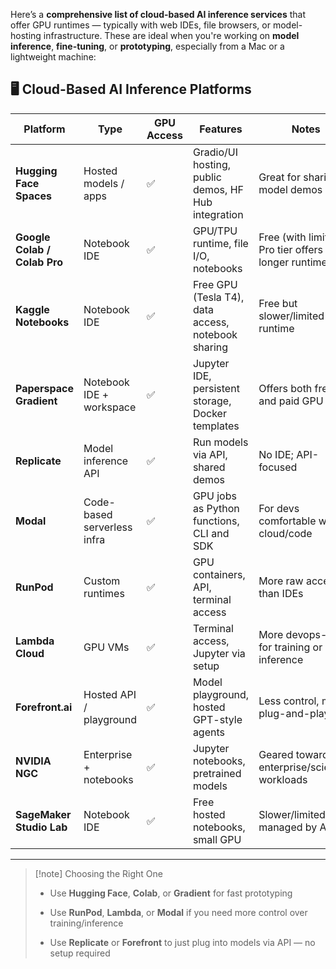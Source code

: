 Here’s a **comprehensive list of cloud-based AI inference services** that offer GPU runtimes — typically with web IDEs, file browsers, or model-hosting infrastructure. These are ideal when you're working on **model inference**, **fine-tuning**, or **prototyping**, especially from a Mac or a lightweight machine:

## 🖥️ Cloud-Based AI Inference Platforms

|Platform|Type|GPU Access|Features|Notes|
|---|---|---|---|---|
|**Hugging Face Spaces**|Hosted models / apps|✅|Gradio/UI hosting, public demos, HF Hub integration|Great for sharing model demos|
|**Google Colab / Colab Pro**|Notebook IDE|✅|GPU/TPU runtime, file I/O, notebooks|Free (with limits); Pro tier offers longer runtimes|
|**Kaggle Notebooks**|Notebook IDE|✅|Free GPU (Tesla T4), data access, notebook sharing|Free but slower/limited runtime|
|**Paperspace Gradient**|Notebook IDE + workspace|✅|Jupyter IDE, persistent storage, Docker templates|Offers both free and paid GPU|
|**Replicate**|Model inference API|✅|Run models via API, shared demos|No IDE; API-focused|
|**Modal**|Code-based serverless infra|✅|GPU jobs as Python functions, CLI and SDK|For devs comfortable with cloud/code|
|**RunPod**|Custom runtimes|✅|GPU containers, API, terminal access|More raw access than IDEs|
|**Lambda Cloud**|GPU VMs|✅|Terminal access, Jupyter via setup|More devops-style; for training or inference|
|**Forefront.ai**|Hosted API / playground|✅|Model playground, hosted GPT-style agents|Less control, more plug-and-play|
|**NVIDIA NGC**|Enterprise + notebooks|✅|Jupyter notebooks, pretrained models|Geared toward enterprise/scientific workloads|
|**SageMaker Studio Lab**|Notebook IDE|✅|Free hosted notebooks, small GPU|Slower/limited but managed by AWS|

---

> [!note] Choosing the Right One
> 
> - Use **Hugging Face**, **Colab**, or **Gradient** for fast prototyping
>     
> - Use **RunPod**, **Lambda**, or **Modal** if you need more control over training/inference
>     
> - Use **Replicate** or **Forefront** to just plug into models via API — no setup required
>     
